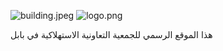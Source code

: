 ![building.jpeg](https://github.com/user-attachments/assets/a3cc9831-a9a5-4dae-a793-02e38826a2cb)
![logo.png](https://github.com/user-attachments/assets/ebeb6d2b-0b7d-4c46-8b22-edfde324c0ee)

هذا الموقع الرسمي للجمعية التعاونية الاستهلاكية في بابل
